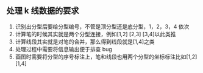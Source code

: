 ## 处理 k 线数据的要求

1. 识别出分型后要给分型编号，不管是顶分型还是底分型，1，2，3，4 依次
2. 计算笔的时候其实就是两个分型连接，例如[1,2] [2,3] [3,4]以此类推
3. 计算线段其实就是对笔的合并，那么得到线段就是[1,4]之类
4. 处理过程中需要将信息输出便于排查 bug
5. 画图时需要将分型的序号标注上，笔和线段也用两个分型的坐标标注比如[1,2] [1,4]
